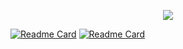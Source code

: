 <p align="center">
  <a href="https://github.com/Lukkelele/github-readme-stats">
    <img src="https://github-readme-stats.vercel.app/api?username=lukkelele&count_private=true&show_icons=true&theme=calm&custom_title=lukkeleles%20stats&card_width=440&line_height=34">
  <!-- <img align="center" src="https://github-readme-stats.vercel.app/api?username=lukkelele&count_private=true&show_icons=true&theme=calm&custom_title=lukkeleles%20stats&card_width=440&line_height=34"></img> -->
  <!-- <img align="center" src="https://github-readme-stats.vercel.app/api/top-langs/?username=Lukkelele&hide=html,css,cmake,objective-c,javascript,Objective-Cpp,objective-Cpp&theme=discord_old_blurple&langs_count=5"> -->
  </a> 
</p>

 <!-- [![Readme Card](https://github-readme-stats.vercel.app/api/pin?username=lukkelele&show_owner=true&theme=discord_old_blurple&repo=LkEngine)](https://github.com/lukkelele/LkEngine) -->
<!-- [![Readme Card](https://github-readme-stats.vercel.app/api/pin?username=lukkelele&show_owner=true&theme=gruvbox&repo=LkEngine)](https://github.com/lukkelele/LkEngine) -->
 [![Readme Card](https://github-readme-stats.vercel.app/api/pin?username=lukkelele&show_owner=true&theme=calm&repo=LkEngine)](https://github.com/lukkelele/LkEngine)
 [![Readme Card](https://github-readme-stats.vercel.app/api/pin?username=lukkelele&show_owner=true&theme=calm&repo=LTesto)](https://github.com/lukkelele/LTesto)
 <!-- [![Readme Card](https://github-readme-stats.vercel.app/api/pin?username=lukkelele&show_owner=true&theme=calm&repo=LkGui)](https://github.com/lukkelele/LkGui) -->
 <!--
 <a href="https://github.com/Lukkelele/github-readme-stats">
  <img align="center" src="https://github-readme-stats.vercel.app/api/wakatime?username=lukkelele&theme=discord_old_blurple&custom_title=Weekly%20report&card_width=340">
 </a>

-->
